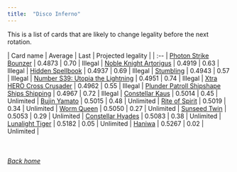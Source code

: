 ```yaml
---
title:  "Disco Inferno"
---
```


This is a list of cards that are likely to change legality before the next rotation.

| Card name | Average | Last | Projected legality |
| :-- |
[Photon Strike Bounzer](https://db.ygoprodeck.com/card/?search=Photon%20Strike%20Bounzer) | 0.4873 | 0.70 | Illegal |
[Noble Knight Artorigus](https://db.ygoprodeck.com/card/?search=Noble%20Knight%20Artorigus) | 0.4919 | 0.63 | Illegal |
[Hidden Spellbook](https://db.ygoprodeck.com/card/?search=Hidden%20Spellbook) | 0.4937 | 0.69 | Illegal |
[Stumbling](https://db.ygoprodeck.com/card/?search=Stumbling) | 0.4943 | 0.57 | Illegal |
[Number S39: Utopia the Lightning](https://db.ygoprodeck.com/card/?search=Number%20S39:%20Utopia%20the%20Lightning) | 0.4951 | 0.74 | Illegal |
[Xtra HERO Cross Crusader](https://db.ygoprodeck.com/card/?search=Xtra%20HERO%20Cross%20Crusader) | 0.4962 | 0.55 | Illegal |
[Plunder Patroll Shipshape Ships Shipping](https://db.ygoprodeck.com/card/?search=Plunder%20Patroll%20Shipshape%20Ships%20Shipping) | 0.4967 | 0.72 | Illegal |
[Constellar Kaus](https://db.ygoprodeck.com/card/?search=Constellar%20Kaus) | 0.5014 | 0.45 | Unlimited |
[Bujin Yamato](https://db.ygoprodeck.com/card/?search=Bujin%20Yamato) | 0.5015 | 0.48 | Unlimited |
[Rite of Spirit](https://db.ygoprodeck.com/card/?search=Rite%20of%20Spirit) | 0.5019 | 0.34 | Unlimited |
[Worm Queen](https://db.ygoprodeck.com/card/?search=Worm%20Queen) | 0.5050 | 0.27 | Unlimited |
[Sunseed Twin](https://db.ygoprodeck.com/card/?search=Sunseed%20Twin) | 0.5053 | 0.29 | Unlimited |
[Constellar Hyades](https://db.ygoprodeck.com/card/?search=Constellar%20Hyades) | 0.5083 | 0.38 | Unlimited |
[Lunalight Tiger](https://db.ygoprodeck.com/card/?search=Lunalight%20Tiger) | 0.5182 | 0.05 | Unlimited |
[Haniwa](https://db.ygoprodeck.com/card/?search=Haniwa) | 0.5267 | 0.02 | Unlimited |

<br>

###### [Back home](index)